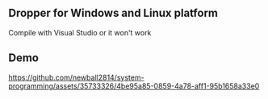 ## Dropper for Windows and Linux platform

Compile with Visual Studio or it won't work

## Demo

https://github.com/newball2814/system-programming/assets/35733326/4be95a85-0859-4a78-aff1-95b1658a33e0
